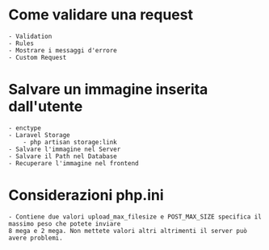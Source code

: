 # Come validare una request
    - Validation
    - Rules
    - Mostrare i messaggi d'errore
    - Custom Request

# Salvare un immagine inserita dall'utente
    - enctype
    - Laravel Storage
        - php artisan storage:link
    - Salvare l'immagine nel Server
    - Salvare il Path nel Database
    - Recuperare l'immagine nel frontend

# Considerazioni php.ini 
    - Contiene due valori upload_max_filesize e POST_MAX_SIZE specifica il massimo peso che potete inviare
    8 mega e 2 mega. Non mettete valori altri altrimenti il server può avere problemi. 